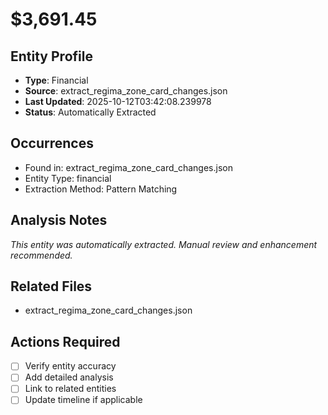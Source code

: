 # $3,691.45

## Entity Profile
- **Type**: Financial
- **Source**: extract_regima_zone_card_changes.json
- **Last Updated**: 2025-10-12T03:42:08.239978
- **Status**: Automatically Extracted

## Occurrences
- Found in: extract_regima_zone_card_changes.json
- Entity Type: financial
- Extraction Method: Pattern Matching

## Analysis Notes
*This entity was automatically extracted. Manual review and enhancement recommended.*

## Related Files
- extract_regima_zone_card_changes.json

## Actions Required
- [ ] Verify entity accuracy
- [ ] Add detailed analysis
- [ ] Link to related entities
- [ ] Update timeline if applicable
